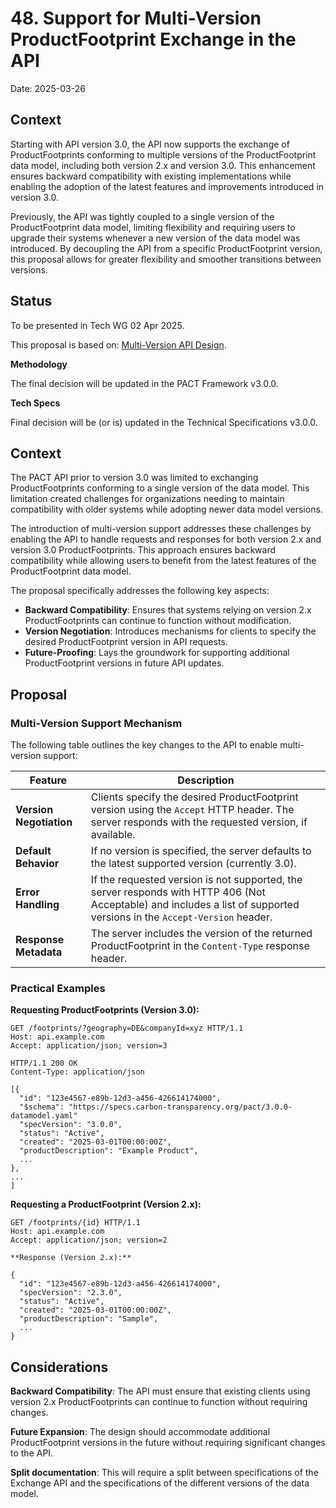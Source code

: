 # 48. Support for Multi-Version ProductFootprint Exchange in the API

Date: 2025-03-26

## Context

Starting with API version 3.0, the API now supports the exchange of ProductFootprints conforming to multiple versions of the ProductFootprint data model, including both version 2.x and version 3.0. This enhancement ensures backward compatibility with existing implementations while enabling the adoption of the latest features and improvements introduced in version 3.0.

Previously, the API was tightly coupled to a single version of the ProductFootprint data model, limiting flexibility and requiring users to upgrade their systems whenever a new version of the data model was introduced. By decoupling the API from a specific ProductFootprint version, this proposal allows for greater flexibility and smoother transitions between versions.

## Status

To be presented in Tech WG 02 Apr 2025.

This proposal is based on: [Multi-Version API Design](https://www.notion.so/Multi-Version-API-Design-1234567890abcdef1234567890abcdef?pvs=21).

**Methodology**

The final decision will be updated in the PACT Framework v3.0.0.

**Tech Specs**

Final decision will be (or is) updated in the Technical Specifications v3.0.0.

## Context

The PACT API prior to version 3.0 was limited to exchanging ProductFootprints conforming to a single version of the data model. This limitation created challenges for organizations needing to maintain compatibility with older systems while adopting newer data model versions.

The introduction of multi-version support addresses these challenges by enabling the API to handle requests and responses for both version 2.x and version 3.0 ProductFootprints. This approach ensures backward compatibility while allowing users to benefit from the latest features of the ProductFootprint data model.

The proposal specifically addresses the following key aspects:

- **Backward Compatibility**: Ensures that systems relying on version 2.x ProductFootprints can continue to function without modification.
- **Version Negotiation**: Introduces mechanisms for clients to specify the desired ProductFootprint version in API requests.
- **Future-Proofing**: Lays the groundwork for supporting additional ProductFootprint versions in future API updates.

## Proposal

### Multi-Version Support Mechanism

The following table outlines the key changes to the API to enable multi-version support:

| Feature | Description |
| --- | --- |
| **Version Negotiation** | Clients specify the desired ProductFootprint version using the `Accept` HTTP header. The server responds with the requested version, if available. |
| **Default Behavior** | If no version is specified, the server defaults to the latest supported version (currently 3.0). |
| **Error Handling** | If the requested version is not supported, the server responds with HTTP 406 (Not Acceptable) and includes a list of supported versions in the `Accept-Version` header. |
| **Response Metadata** | The server includes the version of the returned ProductFootprint in the `Content-Type` response header. |

### Practical Examples

**Requesting ProductFootprints (Version 3.0):**

```http
GET /footprints/?geography=DE&companyId=xyz HTTP/1.1
Host: api.example.com
Accept: application/json; version=3
```

```http
HTTP/1.1 200 OK
Content-Type: application/json

[{
  "id": "123e4567-e89b-12d3-a456-426614174000",
  "$schema": "https://specs.carbon-transparency.org/pact/3.0.0-datamodel.yaml"
  "specVersion": "3.0.0",
  "status": "Active",
  "created": "2025-03-01T00:00:00Z",
  "productDescription": "Example Product",
  ...
},
...
]
```

**Requesting a ProductFootprint (Version 2.x):**
```http
GET /footprints/{id} HTTP/1.1
Host: api.example.com
Accept: application/json; version=2

**Response (Version 2.x):**

{
  "id": "123e4567-e89b-12d3-a456-426614174000",
  "specVersion": "2.3.0",
  "status": "Active",
  "created": "2025-03-01T00:00:00Z",
  "productDescription": "Sample",
  ...
}
```


## Considerations

**Backward Compatibility**: The API must ensure that existing clients using version 2.x ProductFootprints can continue to function without requiring changes.

**Future Expansion**: The design should accommodate additional ProductFootprint versions in the future without requiring significant changes to the API.

**Split documentation**: This will require a split between specifications of the Exchange API and the specifications of the different versions of the data model.
